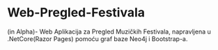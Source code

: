 # Web-Pregled-Festivala
(in Alpha)- Web Aplikacija za Pregled Muzičkih Festivala, napravljena u .NetCore(Razor Pages) pomoću graf baze Neo4j i Bootstrap-a.
